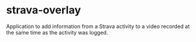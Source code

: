 # strava-overlay
Application to add information from a Strava activity to a video recorded at the same time as the activity was logged.
